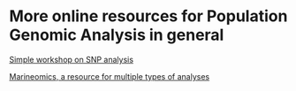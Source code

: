 # More online resources for Population Genomic Analysis in general

[Simple workshop on SNP analysis](https://marineevoecolab.github.io/NACE_MAS_Genomics_Workshop/)

[Marineomics, a resource for multiple types of analyses](https://marineevoecolab.github.io/NACE_MAS_Genomics_Workshop/)

